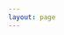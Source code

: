 ```yaml
---
layout: page
---
```


<script setup>
import PublicationsFirst from "./.vitepress/theme/PublicationsFirst.vue";
import PublicationsSecond from "./.vitepress/theme/PublicationsSecond.vue";
</script>

<PublicationsFirst />

<PublicationsSecond />
